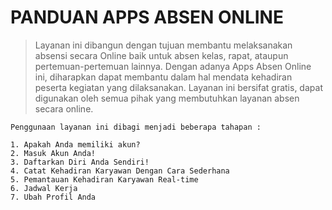 # PANDUAN APPS ABSEN ONLINE
> Layanan ini dibangun dengan tujuan membantu melaksanakan absensi secara Online baik untuk absen kelas, rapat, ataupun pertemuan-pertemuan lainnya. Dengan adanya Apps Absen Online ini, diharapkan dapat membantu dalam hal mendata kehadiran peserta kegiatan yang dilaksanakan. Layanan ini bersifat gratis, dapat digunakan oleh semua pihak yang membutuhkan layanan absen secara online.

    Penggunaan layanan ini dibagi menjadi beberapa tahapan :

    1. Apakah Anda memiliki akun?
    2. Masuk Akun Anda!
    3. Daftarkan Diri Anda Sendiri!
    4. Catat Kehadiran Karyawan Dengan Cara Sederhana
    5. Pemantauan Kehadiran Karyawan Real-time
    6. Jadwal Kerja
    7. Ubah Profil Anda
